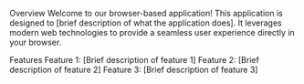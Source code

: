 Overview
Welcome to our browser-based application! This application is designed to [brief description of what the application does]. 
It leverages modern web technologies to provide a seamless user experience directly in your browser.

Features
Feature 1:
[Brief description of feature 1]
Feature 2:
[Brief description of feature 2]
Feature 3:
[Brief description of feature 3]

